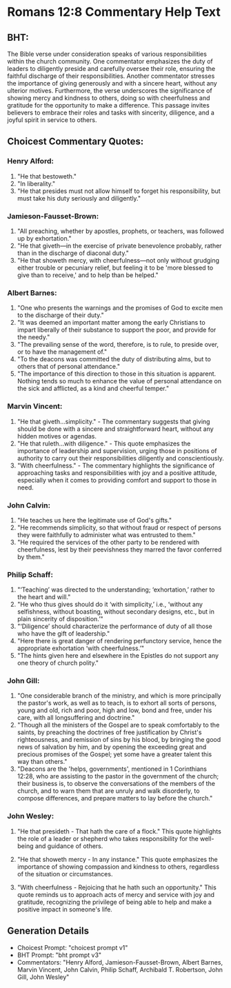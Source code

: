 # Romans 12:8 Commentary Help Text

## BHT:
The Bible verse under consideration speaks of various responsibilities within the church community. One commentator emphasizes the duty of leaders to diligently preside and carefully oversee their role, ensuring the faithful discharge of their responsibilities. Another commentator stresses the importance of giving generously and with a sincere heart, without any ulterior motives. Furthermore, the verse underscores the significance of showing mercy and kindness to others, doing so with cheerfulness and gratitude for the opportunity to make a difference. This passage invites believers to embrace their roles and tasks with sincerity, diligence, and a joyful spirit in service to others.

## Choicest Commentary Quotes:
### Henry Alford:
1. "He that bestoweth." 
2. "In liberality." 
3. "He that presides must not allow himself to forget his responsibility, but must take his duty seriously and diligently."

### Jamieson-Fausset-Brown:
1. "All preaching, whether by apostles, prophets, or teachers, was followed up by exhortation."
2. "He that giveth—in the exercise of private benevolence probably, rather than in the discharge of diaconal duty."
3. "He that showeth mercy, with cheerfulness—not only without grudging either trouble or pecuniary relief, but feeling it to be 'more blessed to give than to receive,' and to help than be helped."

### Albert Barnes:
1. "One who presents the warnings and the promises of God to excite men to the discharge of their duty."
2. "It was deemed an important matter among the early Christians to impart liberally of their substance to support the poor, and provide for the needy."
3. "The prevailing sense of the word, therefore, is to rule, to preside over, or to have the management of."
4. "To the deacons was committed the duty of distributing alms, but to others that of personal attendance."
5. "The importance of this direction to those in this situation is apparent. Nothing tends so much to enhance the value of personal attendance on the sick and afflicted, as a kind and cheerful temper."

### Marvin Vincent:
1. "He that giveth...simplicity." - The commentary suggests that giving should be done with a sincere and straightforward heart, without any hidden motives or agendas.
2. "He that ruleth...with diligence." - This quote emphasizes the importance of leadership and supervision, urging those in positions of authority to carry out their responsibilities diligently and conscientiously.
3. "With cheerfulness." - The commentary highlights the significance of approaching tasks and responsibilities with joy and a positive attitude, especially when it comes to providing comfort and support to those in need.

### John Calvin:
1. "He teaches us here the legitimate use of God's gifts."
2. "He recommends simplicity, so that without fraud or respect of persons they were faithfully to administer what was entrusted to them."
3. "He required the services of the other party to be rendered with cheerfulness, lest by their peevishness they marred the favor conferred by them."

### Philip Schaff:
1. "‘Teaching’ was directed to the understanding; ‘exhortation,’ rather to the heart and will."
2. "He who thus gives should do it ‘with simplicity,’ i.e., ‘without any selfishness, without boasting, without secondary designs, etc., but in plain sincerity of disposition.’"
3. "‘Diligence’ should characterize the performance of duty of all those who have the gift of leadership."
4. "Here there is great danger of rendering perfunctory service, hence the appropriate exhortation ‘with cheerfulness.’"
5. "The hints given here and elsewhere in the Epistles do not support any one theory of church polity."

### John Gill:
1. "One considerable branch of the ministry, and which is more principally the pastor's work, as well as to teach, is to exhort all sorts of persons, young and old, rich and poor, high and low, bond and free, under his care, with all longsuffering and doctrine."
2. "Though all the ministers of the Gospel are to speak comfortably to the saints, by preaching the doctrines of free justification by Christ's righteousness, and remission of sins by his blood, by bringing the good news of salvation by him, and by opening the exceeding great and precious promises of the Gospel; yet some have a greater talent this way than others."
3. "Deacons are the 'helps, governments', mentioned in 1 Corinthians 12:28, who are assisting to the pastor in the government of the church; their business is, to observe the conversations of the members of the church, and to warn them that are unruly and walk disorderly, to compose differences, and prepare matters to lay before the church."

### John Wesley:
1. "He that presideth - That hath the care of a flock." This quote highlights the role of a leader or shepherd who takes responsibility for the well-being and guidance of others. 

2. "He that showeth mercy - In any instance." This quote emphasizes the importance of showing compassion and kindness to others, regardless of the situation or circumstances. 

3. "With cheerfulness - Rejoicing that he hath such an opportunity." This quote reminds us to approach acts of mercy and service with joy and gratitude, recognizing the privilege of being able to help and make a positive impact in someone's life.


## Generation Details
- Choicest Prompt: "choicest prompt v1"
- BHT Prompt: "bht prompt v3"
- Commentators: "Henry Alford, Jamieson-Fausset-Brown, Albert Barnes, Marvin Vincent, John Calvin, Philip Schaff, Archibald T. Robertson, John Gill, John Wesley"
